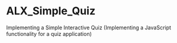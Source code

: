 # ALX_Simple_Quiz
Implementing a Simple Interactive Quiz (Implementing a JavaScript functionality for a quiz application)
